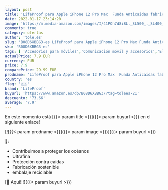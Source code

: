 ```yaml
---
layout: post
title: 'LifeProof para Apple iPhone 12 Pro Max  Funda Anticaídas fabricada de Plástico Reciclado procedente del Océano  Wake Series  Azul'
date: 2022-01-17 23:14:20
image: 'https://m.media-amazon.com/images/I/41POh7d8iBL._SL500_._SL400_.jpg'
comments: true
category: ofertas
author: 'tole.es'
slug: 'B08D6XBBG3-es LifeProof para Apple iPhone 12 Pro Max Funda Anticaídas...'
sku: 'B08D6XBBG3-es'
tags: [ 'Accesorios para móviles','Comunicación móvil y accesorios','Electrónica','Fundas y carcasas para teléfonos móviles','apple','iphone','lifeproof', ]
actualPrice: 7.9 EUR
currency: EUR
price: 7.9
comparePrice: 29.99 EUR
prodname: 'LifeProof para Apple iPhone 12 Pro Max  Funda Anticaídas fabricada de Plástico Reciclado procedente del Océano  Wake Series  Azul'
country: 'es'
flag: '🇪🇸'
brand: 'LifeProof'
buyurl: 'https://www.amazon.es/dp/B08D6XBBG3/?tag=tolees-21'
descuento: '73.66'
average: '7.9'
---
```


En este momento está [{{< param title >}}]({{< param buyurl >}}) en el siguiente enlace!

[![{{< param prodname >}}]({{< param image >}})]({{< param buyurl >}})

🔎:

- Contribuimos a proteger los océanos
- Ultrafina
- Protección contra caídas
- Fabricación sostenible
- embalaje reciclable

[🛒 Aquí!!!]({{< param buyurl >}})
